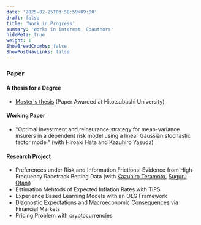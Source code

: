 ```yaml
---
date: '2025-02-25T03:58:59+09:00'
draft: false
title: 'Work in Progress'
summary: 'Works in interest, Coauthors'
hideMeta: true
weight: 1
ShowBreadCrumbs: false
ShowPostNavLinks: false
---
```


### Paper  
#### A thesis for a Degree  
- [Master's thesis](https://www.dropbox.com/scl/fi/klhg5x6qh0q4ok3dt99j6/EBL20250110.pdf?rlkey=8646kznzvptmn7k8bwoiw1rd1&st=uv7bho26&dl=0) (Paper Awarded at Hitotsubashi University)

#### Working Paper   
- "Optimal investment and reinsurance strategy for mean-variance insurers in a dependent risk model using a linear Gaussian stochastic factor model" (with Hiroaki Hata and Kazuhiro Yasuda)  

#### Research Project   
- Preferences under Risk and Information Frictions: Evidence from High-Frequency Racetrack Betting Data (with [Kazuhiro Teramoto](https://sites.google.com/view/kazuhiroteramoto/home), [Suguru Otani](https://sites.google.com/site/suguruotaniecon))
- Estimation Mehtods of Expected Inflation Rates with TIPS
- Experience Based Learning Models with an OLG Framework
- Diagnostic Expectations and Macroeconomic Consequences via Financial Markets
- Pricing Problem with cryptocurrencies   